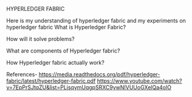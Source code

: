 HYPERLEDGER FABRIC

Here is my understanding of hyperledger fabric and my experiments on hyperledger fabric
What is Hyperledger Fabric?

How will it solve problems?

What are components of Hyperledger fabric?

How Hyperledger fabric actually work?


References-
https://media.readthedocs.org/pdf/hyperledger-fabric/latest/hyperledger-fabric.pdf
https://www.youtube.com/watch?v=7EpPrSJtqZU&list=PLjsqymUqgpSRXC9ywNIVUUoGXelQa4olO